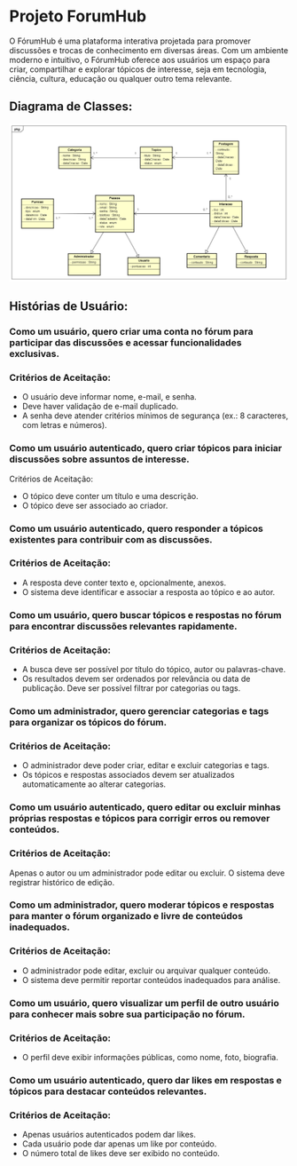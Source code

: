 # Projeto ForumHub

O FórumHub é uma plataforma interativa projetada para promover discussões e trocas de conhecimento em diversas áreas. Com um ambiente moderno e intuitivo, o FórumHub oferece aos usuários um espaço para criar, compartilhar e explorar tópicos de interesse, seja em tecnologia, ciência, cultura, educação ou qualquer outro tema relevante.

## Diagrama de Classes:

![Diagrama de Classe](/docs/diagrama.png)

## Histórias de Usuário:

### Como um usuário, quero criar uma conta no fórum para participar das discussões e acessar funcionalidades exclusivas.

### Critérios de Aceitação:
- O usuário deve informar nome, e-mail, e senha.
- Deve haver validação de e-mail duplicado.
- A senha deve atender critérios mínimos de segurança (ex.: 8 caracteres, com letras e números).
### Como um usuário autenticado, quero criar tópicos para iniciar discussões sobre assuntos de interesse.

Critérios de Aceitação:
- O tópico deve conter um título e uma descrição.
- O tópico deve ser associado ao criador.
### Como um usuário autenticado, quero responder a tópicos existentes para contribuir com as discussões.

### Critérios de Aceitação:
- A resposta deve conter texto e, opcionalmente, anexos.
- O sistema deve identificar e associar a resposta ao tópico e ao autor.

### Como um usuário, quero buscar tópicos e respostas no fórum para encontrar discussões relevantes rapidamente.

### Critérios de Aceitação:
- A busca deve ser possível por título do tópico, autor ou palavras-chave.
- Os resultados devem ser ordenados por relevância ou data de publicação.
Deve ser possível filtrar por categorias ou tags.
### Como um administrador, quero gerenciar categorias e tags para organizar os tópicos do fórum.

### Critérios de Aceitação:
- O administrador deve poder criar, editar e excluir categorias e tags.
- Os tópicos e respostas associados devem ser atualizados automaticamente ao alterar categorias.

### Como um usuário autenticado, quero editar ou excluir minhas próprias respostas e tópicos para corrigir erros ou remover conteúdos.

### Critérios de Aceitação:
Apenas o autor ou um administrador pode editar ou excluir.
O sistema deve registrar histórico de edição.
### Como um administrador, quero moderar tópicos e respostas para manter o fórum organizado e livre de conteúdos inadequados.

### Critérios de Aceitação:
- O administrador pode editar, excluir ou arquivar qualquer conteúdo.
- O sistema deve permitir reportar conteúdos inadequados para análise.

### Como um usuário, quero visualizar um perfil de outro usuário para conhecer mais sobre sua participação no fórum.

### Critérios de Aceitação:
- O perfil deve exibir informações públicas, como nome, foto, biografia.

### Como um usuário autenticado, quero dar likes em respostas e tópicos para destacar conteúdos relevantes.

### Critérios de Aceitação:
- Apenas usuários autenticados podem dar likes.
- Cada usuário pode dar apenas um like por conteúdo.
- O número total de likes deve ser exibido no conteúdo.